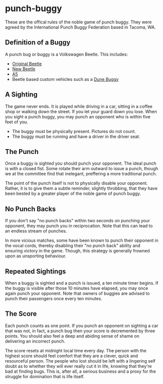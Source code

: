 # punch-buggy
These are the offical rules of the noble game of punch buggy.  They were agreed by the International Punch Buggy Federation based in Tacoma, WA.

## Definition of a Buggy
A punch bug or buggy is a Volkswagen Beetle.  This includes:
* [Original Beetle](https://en.wikipedia.org/wiki/Volkswagen_Beetle)
* [New Beetle](https://en.wikipedia.org/wiki/Volkswagen_New_Beetle)
* [A5](https://en.wikipedia.org/wiki/Volkswagen_Beetle_(A5))
* Beetle based custom vehicles such as a [Dune Buggy](https://en.wikipedia.org/wiki/Dune_buggy#Beetle-based_buggies)

## A Sighting
The game never ends.  It is played while driving in a car, sitting in a coffee shop or walking down the street.  If you let your guard down you lose.  When you sight a punch buggy, you may punch an opponent who is within five feet of you.  

* The buggy must be physically present.  Pictures do not count.
* The buggy must be running and have a driver in the driver seat.

## The Punch
Once a buggy is sighted you should punch your opponent.  The ideal punch is with a closed fist.  Some rotate their arm outward to issue a punch, though we at the committee find that inelegant, preffering a more traditional punch.

The point of the punch itself is not to physically disable your opponent.  Rather, it is to give them a subtle reminder, slightly throbbing, that they have been bested by a greater player of the noble game of punch buggy.

## No Punch Backs
If you don't say "no punch backs" within two seconds on punching your opponent, they may punch you in reciprocation.  Note that this can lead to an endless stream of punches.  

In more vicious matches, some have been known to punch their opponent in the vocal cords, thereby disabling their "no punch back" ability and ensuring victory in the game.  Though, this strategy is generally frowned upon as unsporting behaviour.

## Repeated Sightings
When a buggy is sighted and a punch is issued, a ten minute timer begins.  If the buggy is visible after those 10 minutes have elapsed, you may once again punch your opponent.  Note that owners of buggies are advised to punch their passengers once every ten minutes.

## The Score
Each punch counts as one point.  If you punch an opponent on sighting a car that was not, in fact, a punch bug then your score is decremented by three points.  You should also feel a deep and abiding sense of shame on delivering an incorrect punch.

The score resets at midnight local time every day.  The person with the highest score should feel comfort that they are a clever, quick and resourceful person.  The people who lost should be left with a lingering self doubt as to whether they will ever really cut it in life, knowing that they're bad at finding bugs.  This is, after all, a serious business and a proxy for the struggle for domination that is life itself.

